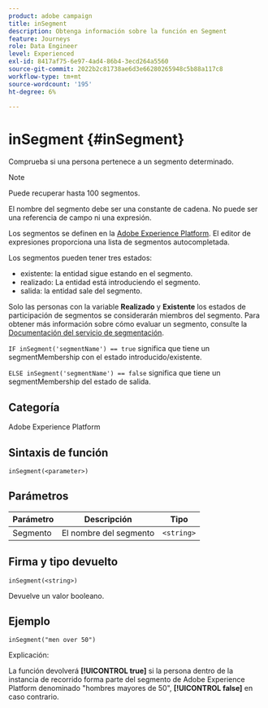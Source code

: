 ```yaml
---
product: adobe campaign
title: inSegment
description: Obtenga información sobre la función en Segment
feature: Journeys
role: Data Engineer
level: Experienced
exl-id: 8417af75-6e97-4ad4-86b4-3ecd264a5560
source-git-commit: 2022b2c81738ae6d3e66280265948c5b88a117c8
workflow-type: tm+mt
source-wordcount: '195'
ht-degree: 6%

---
```


# inSegment {#inSegment}

Comprueba si una persona pertenece a un segmento determinado.

>[!NOTE]
>
>Puede recuperar hasta 100 segmentos.

El nombre del segmento debe ser una constante de cadena. No puede ser una referencia de campo ni una expresión.

Los segmentos se definen en la [Adobe Experience Platform](https://platform.adobe.com/segment/overview). El editor de expresiones proporciona una lista de segmentos autocompletada.

Los segmentos pueden tener tres estados:

* existente: la entidad sigue estando en el segmento.
* realizado: La entidad está introduciendo el segmento.
* salida: la entidad sale del segmento.

Solo las personas con la variable **Realizado** y **Existente** los estados de participación de segmentos se considerarán miembros del segmento. Para obtener más información sobre cómo evaluar un segmento, consulte la [Documentación del servicio de segmentación](https://experienceleague.adobe.com/docs/experience-platform/segmentation/tutorials/evaluate-a-segment.html?lang=en#interpret-segment-results).

`IF inSegment('segmentName') == true` significa que tiene un segmentMembership con el estado introducido/existente.

`ELSE inSegment('segmentName') == false` significa que tiene un segmentMembership del estado de salida.

## Categoría

Adobe Experience Platform

## Sintaxis de función

`inSegment(<parameter>)`

## Parámetros

| Parámetro | Descripción | Tipo |
|--- |--- |--- |
| Segmento | El nombre del segmento | `<string>` |

## Firma y tipo devuelto

`inSegment(<string>)`

Devuelve un valor booleano.

## Ejemplo

`inSegment("men over 50")`

Explicación:

La función devolverá **[!UICONTROL true]** si la persona dentro de la instancia de recorrido forma parte del segmento de Adobe Experience Platform denominado &quot;hombres mayores de 50&quot;, **[!UICONTROL false]** en caso contrario.
